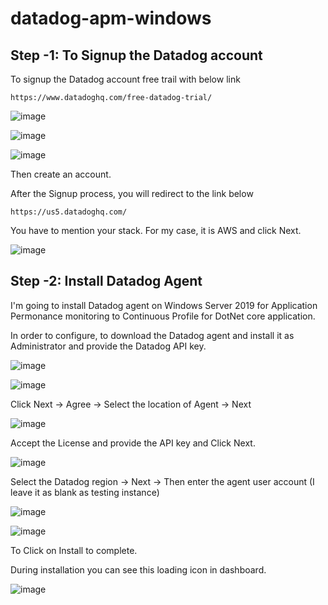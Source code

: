 # datadog-apm-windows

## Step -1: To Signup the Datadog account

To signup the Datadog account free trail with below link

    https://www.datadoghq.com/free-datadog-trial/

![image](https://github.com/kohlidevops/datadog-apm-windows/assets/100069489/25e7a24d-2e34-4b29-802c-8979df7d1b8c)

![image](https://github.com/kohlidevops/datadog-apm-windows/assets/100069489/55d32190-9bcb-47b2-b206-9c2d35ca472e)

![image](https://github.com/kohlidevops/datadog-apm-windows/assets/100069489/66aff0fd-df00-4d58-afc7-4c08055545ca)

Then create an account.

After the Signup process, you will redirect to the link below

    https://us5.datadoghq.com/

You have to mention your stack. For my case, it is AWS and click Next.

![image](https://github.com/kohlidevops/datadog-apm-windows/assets/100069489/a5f305f5-6630-4927-a153-26041a0d452b)

## Step -2: Install Datadog Agent 

I'm going to install Datadog agent on Windows Server 2019 for Application Permonance monitoring to Continuous Profile for DotNet core application.

In order to configure, to download the Datadog agent and install it as Administrator and provide the Datadog API key.

![image](https://github.com/kohlidevops/datadog-apm-windows/assets/100069489/1b4429a8-1d46-4065-a84a-c3bc53d229b3)

![image](https://github.com/kohlidevops/datadog-apm-windows/assets/100069489/0833c25c-6513-43b8-9fab-61086e95c702)

Click Next -> Agree -> Select the location of Agent -> Next

![image](https://github.com/kohlidevops/datadog-apm-windows/assets/100069489/80b6d2a7-5127-4660-812e-e6e1567d51d5)

Accept the License and provide the API key and Click Next.

![image](https://github.com/kohlidevops/datadog-apm-windows/assets/100069489/e4a788e2-71dd-4aa1-a648-9be7f688a87d)

Select the Datadog region -> Next -> Then enter the agent user account (I leave it as blank as testing instance)

![image](https://github.com/kohlidevops/datadog-apm-windows/assets/100069489/3a8e2dc5-a931-419f-ae08-2bb280fab7eb)

![image](https://github.com/kohlidevops/datadog-apm-windows/assets/100069489/e6ee10f0-b8ad-4b7d-866e-fbf6d56b4e6b)

To Click on Install to complete.

During installation you can see this loading icon in dashboard.

![image](https://github.com/kohlidevops/datadog-apm-windows/assets/100069489/2857d997-4094-4e71-ae5b-d4976a73ee62)

